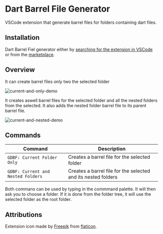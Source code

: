 # Dart Barrel File Generator

VSCode extension that generate barrel files for folders containing dart files.

## Installation

Dart Barrel Fiel generator either by [searching for the extension in VSCode](https://code.visualstudio.com/docs/editor/extension-gallery#_search-for-an-extension) or from the [marketplace](https://marketplace.visualstudio.com/).

## Overview

It can create barrel files only two the selected folder

![current-and-only-demo](https://raw.githubusercontent.com/mikededo/dartBarrelFileGenerator/master/assets/current-only.gif)

It creates aswell barrel files for the selected folder and all the nested folders from the selected. It also adds the nested folder barrel file to its parent barrel file.

![current-and-nested-demo](https://raw.githubusercontent.com/mikededo/dartBarrelFileGenerator/master/assets/current-only.gif)

## Commands

| Command                            | Description                                                   |
| ---------------------------------- | ------------------------------------------------------------- |
| `GDBF: Current Folder Only`        | Creates a barrel file for the selected folder                 |
| `GDBF: Current and Nested Folders` | Creates a barrel file for the selected and its nested folders |

Both commans can be used by typing in the commmand palette. It will then ask you to choose a folder. If it is done from the folder tree, it will use the selected folder as the root folder.

## Attributions

Extension icon made by [Freepik](https://www.flaticon.com/authors/freepik) from [flaticon](www.flaticon.com).
